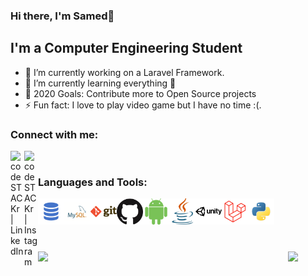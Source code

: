 ### Hi there, I'm Samed👋

## I'm a Computer Engineering Student
- 🔭 I’m currently working on a Laravel Framework.
- 🌱 I’m currently learning everything 🤣
- 🥅 2020 Goals: Contribute more to Open Source projects
- ⚡ Fun fact: I love to play video game but I have no time :(.

### Connect with me:
[<img align="left" alt="codeSTACKr | LinkedIn" width="22px" src="https://cdn.jsdelivr.net/npm/simple-icons@v3/icons/linkedin.svg" />][linkedin]
[<img align="left" alt="codeSTACKr | Instagram" width="22px" src="https://cdn.jsdelivr.net/npm/simple-icons@v3/icons/instagram.svg" />][instagram]

<br />

### Languages and Tools:

<img align="left" alt="SQL" width="42px" src="https://raw.githubusercontent.com/github/explore/80688e429a7d4ef2fca1e82350fe8e3517d3494d/topics/sql/sql.png" />
<img align="left" alt="MySQL" width="42px" src="https://raw.githubusercontent.com/github/explore/80688e429a7d4ef2fca1e82350fe8e3517d3494d/topics/mysql/mysql.png" />
<img align="left" alt="Git" width="42px" src="https://raw.githubusercontent.com/github/explore/80688e429a7d4ef2fca1e82350fe8e3517d3494d/topics/git/git.png" />
<img align="left" alt="GitHub" width="42px" src="https://raw.githubusercontent.com/github/explore/78df643247d429f6cc873026c0622819ad797942/topics/github/github.png" />
<img align="left" alt="Android" width="42px" src="https://raw.githubusercontent.com/github/explore/78df643247d429f6cc873026c0622819ad797942/topics/android/android.png" />
<img align="left" alt="Java" width="42px" src="https://raw.githubusercontent.com/github/explore/78df643247d429f6cc873026c0622819ad797942/topics/java/java.png" />
<img align="left" alt="Unity" width="42px" src="https://raw.githubusercontent.com/github/explore/78df643247d429f6cc873026c0622819ad797942/topics/unity/unity.png" />
<img align="left" alt="Laravel" width="42px" src="https://raw.githubusercontent.com/github/explore/78df643247d429f6cc873026c0622819ad797942/topics/laravel/laravel.png" />
<img align="left" alt="Python" width="42px" src="https://raw.githubusercontent.com/github/explore/78df643247d429f6cc873026c0622819ad797942/topics/python/python.png" />
<br/>

<br/>
<br/>
<br/>
<br/>
<img align="left" width="400px" src="https://github-readme-stats.anuraghazra1.vercel.app/api/top-langs/?username=SamedHrmn&layout=compact&theme=radical" />
<img align="left" src="https://github-readme-stats.vercel.app/api?username=SamedHrmn&show_icons=true&theme=radical" />


[instagram]: https://instagram.com/samedharman
[linkedin]: https://linkedin.com/in/SamedHarman
